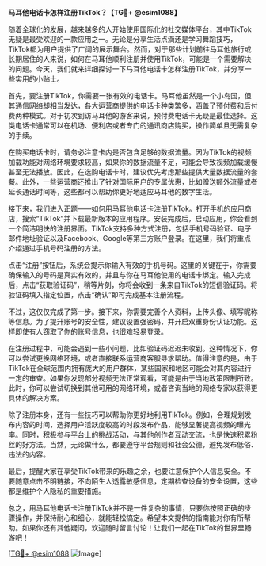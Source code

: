 **马耳他电话卡怎样注册TikTok？【TG💪+ @esim1088】**

随着全球化的发展，越来越多的人开始使用国际化的社交媒体平台，其中TikTok无疑是最受欢迎的一款应用之一。无论是分享生活点滴还是学习舞蹈技巧，TikTok都为用户提供了广阔的展示舞台。然而，对于那些计划前往马耳他旅行或长期居住的人来说，如何在马耳他顺利注册并使用TikTok，可能是一个需要解决的问题。今天，我们就来详细探讨一下马耳他电话卡怎样注册TikTok，并分享一些实用的小贴士。

首先，要注册TikTok，你需要一张有效的电话卡。马耳他虽然是一个小岛国，但其通信网络却相当发达，各大运营商提供的电话卡种类繁多，涵盖了预付费和后付费两种模式。对于初次到访马耳他的游客来说，预付费电话卡无疑是最佳选择。这类电话卡通常可以在机场、便利店或者专门的通讯商店购买，操作简单且无需复杂的手续。

在购买电话卡时，请务必注意卡内是否包含足够的数据流量。因为TikTok的视频加载功能对网络环境要求较高，如果你的数据流量不足，可能会导致视频加载缓慢甚至无法播放。因此，在选购电话卡时，建议优先考虑那些提供大量数据流量的套餐。此外，一些运营商还推出了针对国际用户的专属优惠，比如赠送额外流量或者延长通话时间等，这些都可以帮助你更好地适应马耳他的数字生活。

接下来，我们进入正题——如何用马耳他电话卡注册TikTok。打开手机的应用商店，搜索“TikTok”并下载最新版本的应用程序。安装完成后，启动应用，你会看到一个简洁明快的注册界面。TikTok支持多种方式注册，包括手机号码验证、电子邮件地址验证以及Facebook、Google等第三方账户登录。在这里，我们将重点介绍通过手机号码注册的方法。

点击“注册”按钮后，系统会提示你输入有效的手机号码。这里的关键在于，你需要确保输入的号码是真实有效的，并且与你在马耳他使用的电话卡绑定。输入完成后，点击“获取验证码”，稍等片刻，你将会收到一条来自TikTok的短信验证码。将验证码填入指定位置，点击“确认”即可完成基本注册流程。

不过，这仅仅完成了第一步。接下来，你需要完善个人资料，上传头像、填写昵称等信息。为了提升账号的安全性，建议设置强密码，并开启双重身份认证功能。这样即使有人窃取了你的账号信息，也很难轻易登录。

在注册过程中，可能会遇到一些小问题，比如验证码迟迟未收到。这种情况下，你可以尝试更换网络环境，或者直接联系运营商客服寻求帮助。值得注意的是，由于TikTok在全球范围内拥有庞大的用户群体，某些国家和地区可能会对其内容进行一定的审查。如果你发现部分视频无法正常观看，可能是由于当地政策限制所致。此时，你可以尝试切换到其他可用的网络环境，或者咨询当地的网络专家以获得更具体的解决方案。

除了注册本身，还有一些技巧可以帮助你更好地利用TikTok。例如，合理规划发布内容的时间，选择用户活跃度较高的时段发布作品，能够显著提高视频的曝光率。同时，积极参与平台上的挑战活动，与其他创作者互动交流，也是快速积累粉丝的好方法。当然，无论做什么，都要遵守平台规则和社会公德，避免发布低俗、违法的内容。

最后，提醒大家在享受TikTok带来的乐趣之余，也要注意保护个人信息安全。不要随意点击不明链接，不向陌生人透露敏感信息，定期检查设备的安全设置，这些都是维护个人隐私的重要措施。

总之，用马耳他电话卡注册TikTok并不是一件复杂的事情，只要你按照正确的步骤操作，并保持耐心和细心，就能轻松搞定。希望本文提供的指南能对你有所帮助。如果你还有其他疑问，欢迎随时留言讨论！让我们一起在TikTok的世界里畅游吧！

[[TG💪+ @esim1088](https://t.me/s/esim1088) ![Image](https://i.postimg.cc/4NQfJmqS/Snipaste-2025-05-13-00-14-12.png)]